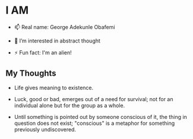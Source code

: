 # I AM

- 📫 Real name: George Adekunle Obafemi
  
- 👀 I’m interested in abstract thought
  
- ⚡ Fun fact: I'm an alien!

## My Thoughts

+ Life gives meaning to existence.

+ Luck, good or bad, emerges out of a need for survival; not for an individual alone but for the group as a whole.

+ Until something is pointed out by someone conscious of it, the thing in question does not exist; "conscious" is a metaphor for something previously undiscovered.
